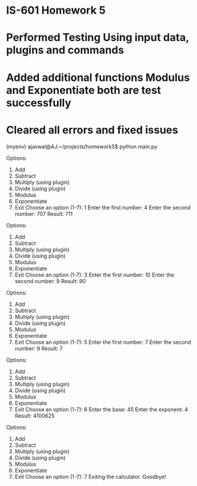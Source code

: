 # IS-601 Homework 5
# Performed Testing Using input data, plugins and commands
# Added additional functions Modulus and Exponentiate both are test successfully
# Cleared all errors and fixed issues

(myenv) ajaswal@AJ:~/projects/homework5$ python main.py

Options:
1. Add
2. Subtract
3. Multiply (using plugin)
4. Divide (using plugin)
5. Modulus
6. Exponentiate
7. Exit
Choose an option (1-7): 1
Enter the first number: 4
Enter the second number: 707
Result: 711

Options:
1. Add
2. Subtract
3. Multiply (using plugin)
4. Divide (using plugin)
5. Modulus
6. Exponentiate
7. Exit
Choose an option (1-7): 3
Enter the first number: 10
Enter the second number: 9
Result: 90

Options:
1. Add
2. Subtract
3. Multiply (using plugin)
4. Divide (using plugin)
5. Modulus
6. Exponentiate
7. Exit
Choose an option (1-7): 5
Enter the first number: 7
Enter the second number: 9
Result: 7

Options:
1. Add
2. Subtract
3. Multiply (using plugin)
4. Divide (using plugin)
5. Modulus
6. Exponentiate
7. Exit
Choose an option (1-7): 6
Enter the base: 45
Enter the exponent: 4
Result: 4100625

Options:
1. Add
2. Subtract
3. Multiply (using plugin)
4. Divide (using plugin)
5. Modulus
6. Exponentiate
7. Exit
Choose an option (1-7): 7
Exiting the calculator. Goodbye!
